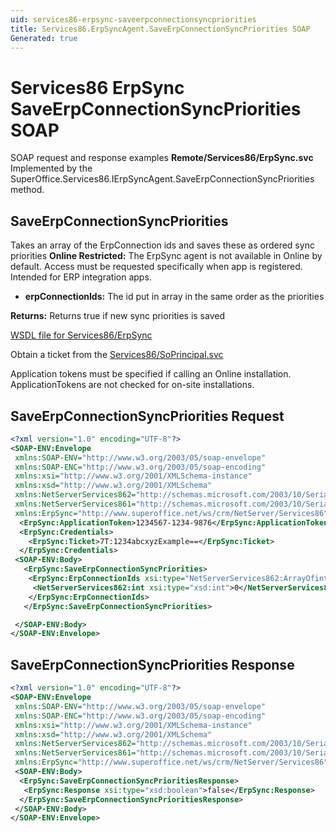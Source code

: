 ```yaml
---
uid: services86-erpsync-saveerpconnectionsyncpriorities
title: Services86.ErpSyncAgent.SaveErpConnectionSyncPriorities SOAP
Generated: true
---
```


# Services86 ErpSync SaveErpConnectionSyncPriorities SOAP

SOAP request and response examples **Remote/Services86/ErpSync.svc**
Implemented by the <see cref="M:SuperOffice.Services86.IErpSyncAgent.SaveErpConnectionSyncPriorities">SuperOffice.Services86.IErpSyncAgent.SaveErpConnectionSyncPriorities</see> method.

## SaveErpConnectionSyncPriorities

Takes an array of the ErpConnection ids and saves these as ordered sync priorities
<para /><b>Online Restricted:</b> The ErpSync agent is not available in Online by default. Access must be requested specifically when app is registered. Intended for ERP integration apps.

* **erpConnectionIds:** The id put in array in the same order as the priorities

**Returns:** Returns true if new sync priorities is saved


[WSDL file for Services86/ErpSync](../Services86-ErpSync.md)

Obtain a ticket from the [Services86/SoPrincipal.svc](../SoPrincipal/SoPrincipal.md)

Application tokens must be specified if calling an Online installation. ApplicationTokens are not checked for on-site installations.

## SaveErpConnectionSyncPriorities Request

```xml
<?xml version="1.0" encoding="UTF-8"?>
<SOAP-ENV:Envelope
 xmlns:SOAP-ENV="http://www.w3.org/2003/05/soap-envelope"
 xmlns:SOAP-ENC="http://www.w3.org/2003/05/soap-encoding"
 xmlns:xsi="http://www.w3.org/2001/XMLSchema-instance"
 xmlns:xsd="http://www.w3.org/2001/XMLSchema"
 xmlns:NetServerServices862="http://schemas.microsoft.com/2003/10/Serialization/Arrays"
 xmlns:NetServerServices861="http://schemas.microsoft.com/2003/10/Serialization/"
 xmlns:ErpSync="http://www.superoffice.net/ws/crm/NetServer/Services86">
  <ErpSync:ApplicationToken>1234567-1234-9876</ErpSync:ApplicationToken>
  <ErpSync:Credentials>
    <ErpSync:Ticket>7T:1234abcxyzExample==</ErpSync:Ticket>
  </ErpSync:Credentials>
 <SOAP-ENV:Body>
   <ErpSync:SaveErpConnectionSyncPriorities>
    <ErpSync:ErpConnectionIds xsi:type="NetServerServices862:ArrayOfint">
     <NetServerServices862:int xsi:type="xsd:int">0</NetServerServices862:int>
    </ErpSync:ErpConnectionIds>
   </ErpSync:SaveErpConnectionSyncPriorities>

 </SOAP-ENV:Body>
</SOAP-ENV:Envelope>

```


## SaveErpConnectionSyncPriorities Response

```xml
<?xml version="1.0" encoding="UTF-8"?>
<SOAP-ENV:Envelope
 xmlns:SOAP-ENV="http://www.w3.org/2003/05/soap-envelope"
 xmlns:SOAP-ENC="http://www.w3.org/2003/05/soap-encoding"
 xmlns:xsi="http://www.w3.org/2001/XMLSchema-instance"
 xmlns:xsd="http://www.w3.org/2001/XMLSchema"
 xmlns:NetServerServices862="http://schemas.microsoft.com/2003/10/Serialization/Arrays"
 xmlns:NetServerServices861="http://schemas.microsoft.com/2003/10/Serialization/"
 xmlns:ErpSync="http://www.superoffice.net/ws/crm/NetServer/Services86">
 <SOAP-ENV:Body>
  <ErpSync:SaveErpConnectionSyncPrioritiesResponse>
   <ErpSync:Response xsi:type="xsd:boolean">false</ErpSync:Response>
  </ErpSync:SaveErpConnectionSyncPrioritiesResponse>
 </SOAP-ENV:Body>
</SOAP-ENV:Envelope>

```

